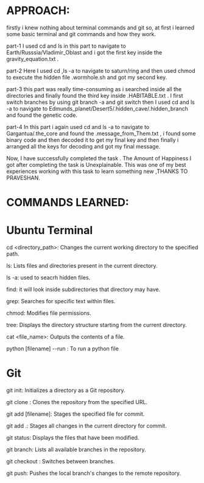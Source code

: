 # APPROACH:
 firstly i knew nothing about terminal commands and git so, at first i learned some basic terminal and git commands and how they work.
 
 part-1
 I used cd and ls in this part to navigate to Earth/Russsia/Vladimir_Oblast and i got the first key inside the gravity_equation.txt .
 
 part-2
Here I used cd ,ls -a to navigate to saturn/ring and then used chmod to execute the hidden file .wormhole.sh and  got my second key.

part-3
this part was really time-consuming as i searched inside all the directories and finally found the third key inside .HABITABLE.txt .
I first switch branches by using git branch -a and git switch then I used cd and ls -a to navigate to Edmunds_planet/Desert5/.hidden_cave/.hidden_branch and found the genetic code.

part-4
In this part i again used cd and ls -a to navigate to Gargantua/.the_core and found the .message_from_Them.txt , i found some binary code and then decoded it to get my final key and then finally i arranged all the keys for decoding  and got my final message.

Now, I have successfully completed the task . The Amount of Happiness I got after completing the task is Unexplainable. This  was one of my best experiences working with this task to learn something new ,THANKS TO PRAVESHAN.

# COMMANDS LEARNED:
# Ubuntu Terminal

cd <directory_path>: Changes the current working directory to the specified path.

ls: Lists files and directories present in the current directory.

ls -a: used to seacrh hidden files.

find: it will look inside subdirectories that directory may have. 

grep: Searches for specific text within files.

chmod: Modifies file permissions.

tree: Displays the directory structure starting from the current directory.

cat <file_name>: Outputs the contents of a file.

python [filename] --run : To run a python file

# Git

git init: Initializes a directory as a Git repository.

git clone <url>: Clones the repository from the specified URL.

git add [filename]: Stages the specified file for commit.

git add .: Stages all changes in the current directory for commit.

git status: Displays the files that have been modified.

git branch: Lists all available branches in the repository.

git checkout <branch>: Switches between branches.

git push: Pushes the local branch's changes to the remote repository.
